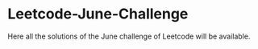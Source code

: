 # Leetcode-June-Challenge
Here all the solutions of the June challenge of Leetcode will be available.
